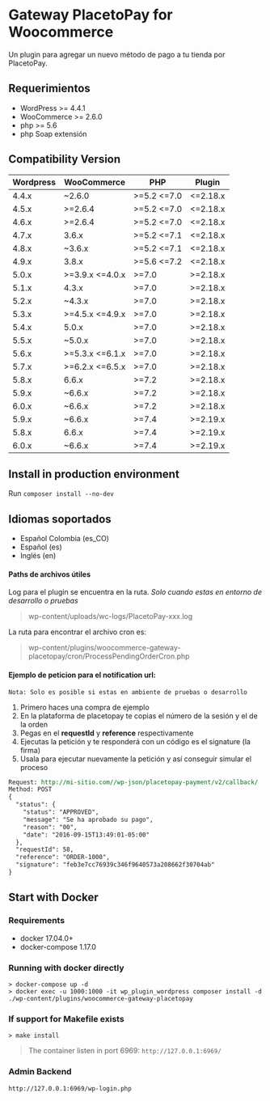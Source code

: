 # Gateway PlacetoPay for Woocommerce
Un plugin para agregar un nuevo método de pago a tu tienda por PlacetoPay.

## Requerimientos
- WordPress >= 4.4.1
- WooCommerce >= 2.6.0
- php >= 5.6
- php Soap extensión

## Compatibility Version

| Wordpress | WooCommerce     | PHP         | Plugin   |
|-----------|-----------------|-------------|----------|
| 4.4.x     | ~2.6.0          | >=5.2 <=7.0 | <=2.18.x |
| 4.5.x     | >=2.6.4         | >=5.2 <=7.0 | <=2.18.x |
| 4.6.x     | >=2.6.4         | >=5.2 <=7.0 | <=2.18.x |
| 4.7.x     | 3.6.x           | >=5.2 <=7.1 | <=2.18.x |
| 4.8.x     | ~3.6.x          | >=5.2 <=7.1 | <=2.18.x |
| 4.9.x     | 3.8.x           | >=5.6 <=7.2 | <=2.18.x |
| 5.0.x     | >=3.9.x <=4.0.x | >=7.0       | >=2.18.x |
| 5.1.x     | 4.3.x           | >=7.0       | >=2.18.x |
| 5.2.x     | ~4.3.x          | >=7.0       | >=2.18.x |
| 5.3.x     | >=4.5.x <=4.9.x | >=7.0       | >=2.18.x |
| 5.4.x     | 5.0.x           | >=7.0       | >=2.18.x |
| 5.5.x     | ~5.0.x          | >=7.0       | >=2.18.x |
| 5.6.x     | >=5.3.x <=6.1.x | >=7.0       | >=2.18.x |
| 5.7.x     | >=6.2.x <=6.5.x | >=7.0       | >=2.18.x |
| 5.8.x     | 6.6.x           | >=7.2       | >=2.18.x |
| 5.9.x     | ~6.6.x          | >=7.2       | >=2.18.x |
| 6.0.x     | ~6.6.x          | >=7.2       | >=2.18.x |
| 5.9.x     | ~6.6.x          | >=7.4       | >=2.19.x |
| 5.8.x     | 6.6.x           | >=7.4       | >=2.19.x |
| 6.0.x     | ~6.6.x          | >=7.4       | >=2.19.x |

## Install in production environment
Run `composer install --no-dev`

## Idiomas soportados
- Español Colombia (es_CO)
- Español (es)
- Inglés (en)


#### Paths de archivos útiles
Log para el plugin se encuentra en la ruta.
_Solo cuando estas en entorno de desarrollo o pruebas_
> wp-content/uploads/wc-logs/PlacetoPay-xxx.log

La ruta para encontrar el archivo cron es:
> wp-content/plugins/woocommerce-gateway-placetopay/cron/ProcessPendingOrderCron.php


#### Ejemplo de peticion para el notification url:

``Nota: Solo es posible si estas en ambiente de pruebas o desarrollo``

1. Primero haces una compra de ejemplo
2. En la plataforma de placetopay te copias el número de la sesión y el de la orden
3. Pegas en el **requestId** y **reference** respectivamente
4. Ejecutas la petición y te responderá con un código es el signature (la firma)
5. Usala para ejecutar nuevamente la petición y así conseguir simular el proceso

```rest
Request: http://mi-sitio.com//wp-json/placetopay-payment/v2/callback/
Method: POST
{
  "status": {
    "status": "APPROVED",
    "message": "Se ha aprobado su pago",
    "reason": "00",
    "date": "2016-09-15T13:49:01-05:00"
  },
  "requestId": 58,
  "reference": "ORDER-1000",
  "signature": "feb3e7cc76939c346f9640573a208662f30704ab"
}

```

## Start with Docker
### Requirements
- docker 17.04.0+
- docker-compose 1.17.0

### Running with docker directly
```
> docker-compose up -d
> docker exec -u 1000:1000 -it wp_plugin_wordpress composer install -d ./wp-content/plugins/woocommerce-gateway-placetopay
```

### If support for Makefile exists

```
> make install
```
> The container listen in port 6969: `http://127.0.0.1:6969/`

### Admin Backend

```
http://127.0.0.1:6969/wp-login.php
```
